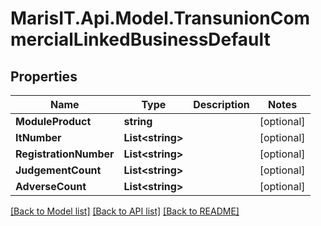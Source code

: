 
# MarisIT.Api.Model.TransunionCommercialLinkedBusinessDefault

## Properties

Name | Type | Description | Notes
------------ | ------------- | ------------- | -------------
**ModuleProduct** | **string** |  | [optional] 
**ItNumber** | **List&lt;string&gt;** |  | [optional] 
**RegistrationNumber** | **List&lt;string&gt;** |  | [optional] 
**JudgementCount** | **List&lt;string&gt;** |  | [optional] 
**AdverseCount** | **List&lt;string&gt;** |  | [optional] 

[[Back to Model list]](../README.md#documentation-for-models)
[[Back to API list]](../README.md#documentation-for-api-endpoints)
[[Back to README]](../README.md)

